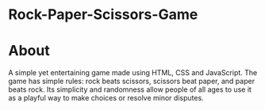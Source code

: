 # Rock-Paper-Scissors-Game
# About
A simple yet entertaining game made using HTML, CSS and JavaScript. The game has simple rules: rock beats scissors, scissors beat paper, and paper beats rock. Its simplicity and randomness allow people of all ages to use it as a playful way to make choices or resolve minor disputes.
